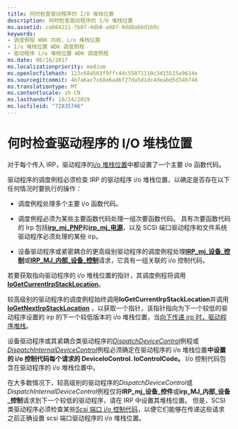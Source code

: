 ```yaml
---
title: 何时检查驱动程序的 I/O 堆栈位置
description: 何时检查驱动程序的 I/O 堆栈位置
ms.assetid: ca084221-7b07-4db0-a987-9dd8a66d169c
keywords:
- 调度例程 WDK 内核，i/o 堆栈位置
- I/o 堆栈位置 WDK 调度例程
- 驱动程序 i/o 堆栈位置 WDK 调度例程
ms.date: 06/16/2017
ms.localizationpriority: medium
ms.openlocfilehash: 123c684563f9ffc4dc55071110c3d15515a9614e
ms.sourcegitcommit: 4b7a6ac7c68e6ad6f27da5d1dc4deabd5d34b748
ms.translationtype: MT
ms.contentlocale: zh-CN
ms.lasthandoff: 10/24/2019
ms.locfileid: "72835746"
---
```

# <a name="when-to-check-the-drivers-io-stack-location"></a>何时检查驱动程序的 I/O 堆栈位置





对于每个传入 IRP，驱动程序的[i/o 堆栈位置](i-o-stack-locations.md)中都设置了一个主要 i/o 函数代码。

驱动程序的调度例程必须检查 IRP 的驱动程序 i/o 堆栈位置，以确定是否存在以下任何情况时要执行的操作：

-   调度例程处理多个主要 i/o 函数代码。

-   调度例程必须为某些主要函数代码处理一组次要函数代码。 具有次要函数代码的 Irp 包括[**irp\_mj\_PNP**](https://docs.microsoft.com/windows-hardware/drivers/kernel/irp-mj-pnp)和[**irp\_mj\_电源**](https://docs.microsoft.com/windows-hardware/drivers/kernel/irp-mj-power)，以及 SCSI 端口驱动程序和文件系统驱动程序必须处理的某些 irp。

-   设备驱动程序或紧密耦合的更高级别驱动程序的调度例程处理[**IRP\_mj\_设备\_控制**](https://docs.microsoft.com/windows-hardware/drivers/kernel/irp-mj-device-control)或[**IRP\_MJ\_内部\_设备\_控制**](https://docs.microsoft.com/windows-hardware/drivers/kernel/irp-mj-internal-device-control)请求，它具有一组关联的 i/o 控制代码。

若要获取指向驱动程序的 i/o 堆栈位置的指针，其调度例程将调用[**IoGetCurrentIrpStackLocation**](https://docs.microsoft.com/windows-hardware/drivers/ddi/wdm/nf-wdm-iogetcurrentirpstacklocation)。

较高级别的驱动程序的调度例程始终调用**IoGetCurrentIrpStackLocation**并调用[**IoGetNextIrpStackLocation**](https://docs.microsoft.com/windows-hardware/drivers/ddi/wdm/nf-wdm-iogetnextirpstacklocation) ，以获取一个指针，该指针指向为下一个较低的驱动程序设置的 irp 的下一个较低版本的 i/o 堆栈位置，当[向下传递 irp 时，驱动程序堆栈](passing-irps-down-the-driver-stack.md)。

设备驱动程序或其紧耦合类驱动程序的[*DispatchDeviceControl*](https://docs.microsoft.com/windows-hardware/drivers/ddi/wdm/nc-wdm-driver_dispatch)例程或[*DispatchInternalDeviceControl*](https://docs.microsoft.com/windows-hardware/drivers/ddi/wdm/nc-wdm-driver_dispatch)例程必须确定在驱动程序的 i/o 堆栈位置**中设置的 i/o 控制代码每个请求的 DeviceIoControl. IoControlCode。** I/o 控制代码包含在驱动程序的 i/o 堆栈位置中。

在大多数情况下，较高级别的驱动程序的*DispatchDeviceControl*或*DispatchInternalDeviceControl*例程仅将**IRP\_mj\_设备\_控件**或**irp\_MJ\_内部\_设备\_控制**请求到下一个较低的驱动程序，请在 IRP 中设置其堆栈位置。 但是，SCSI 类驱动程序必须检查某些[Scsi 端口 i/o 控制代码](https://docs.microsoft.com/windows-hardware/drivers/ddi/index)，以便它们能够在传递这些请求之前正确设置 scsi 端口驱动程序的 i/o 堆栈位置。

 

 




